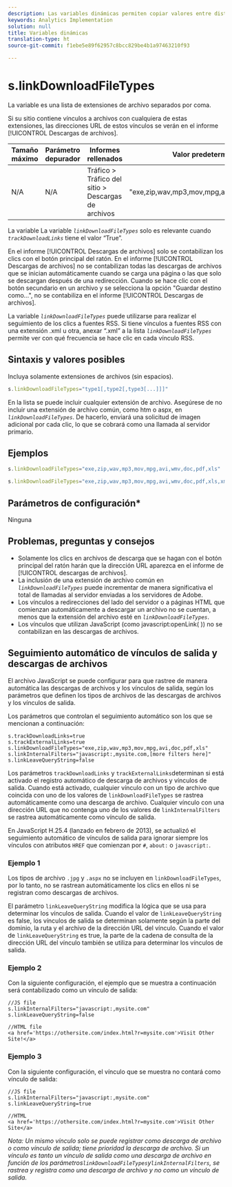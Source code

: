```yaml
---
description: Las variables dinámicas permiten copiar valores entre distintas variables sin necesidad de escribir varias veces los valores completos en las solicitudes de imagen del sitio.
keywords: Analytics Implementation
solution: null
title: Variables dinámicas
translation-type: ht
source-git-commit: f1ebe5e89f62957c8bcc829be4b1a97463210f93

---
```



# s.linkDownloadFileTypes

La variable es una lista de extensiones de archivo separados por coma.

Si su sitio contiene vínculos a archivos con cualquiera de estas extensiones, las direcciones URL de estos vínculos se verán en el informe [!UICONTROL Descargas de archivos].

| Tamaño máximo | Parámetro depurador | Informes rellenados | Valor predeterminado |
|--- |--- |--- |--- |
| N/A | N/A | Tráfico &gt; Tráfico del sitio &gt; Descargas de archivos | "exe,zip,wav,mp3,mov,mpg,avi,wmv,doc,pdf,xls" |

La variable La variable *`linkDownloadFileTypes`* solo es relevante cuando *`trackDownloadLinks`* tiene el valor “True”.

En el informe [!UICONTROL Descargas de archivos] solo se contabilizan los clics con el botón principal del ratón. En el informe [!UICONTROL Descargas de archivos] no se contabilizan todas las descargas de archivos que se inician automáticamente cuando se carga una página o las que solo se descargan después de una redirección. Cuando se hace clic con el botón secundario en un archivo y se selecciona la opción "Guardar destino como...", no se contabiliza en el informe [!UICONTROL Descargas de archivos].

La variable *`linkDownloadFileTypes`* puede utilizarse para realizar el seguimiento de los clics a fuentes RSS. Si tiene vínculos a fuentes RSS con una extensión .xml u otra, anexar “.xml” a la lista *`linkDownloadFileTypes`* permite ver con qué frecuencia se hace clic en cada vínculo RSS.

## Sintaxis y valores posibles

Incluya solamente extensiones de archivos (sin espacios).

```js
s.linkDownloadFileTypes="type1[,type2[,type3[...]]]"
```

En la lista se puede incluir cualquier extensión de archivo. Asegúrese de no incluir una extensión de archivo común, como htm o aspx, en *`linkDownloadFileTypes`*. De hacerlo, enviará una solicitud de imagen adicional por cada clic, lo que se cobrará como una llamada al servidor primario.

## Ejemplos

```js
s.linkDownloadFileTypes="exe,zip,wav,mp3,mov,mpg,avi,wmv,doc,pdf,xls"
```

```js
s.linkDownloadFileTypes="exe,zip,wav,mp3,mov,mpg,avi,wmv,doc,pdf,xls,xml"
```

## Parámetros de configuración*

Ninguna

## Problemas, preguntas y consejos

* Solamente los clics en archivos de descarga que se hagan con el botón principal del ratón harán que la dirección URL aparezca en el informe de [!UICONTROL descargas de archivos].
* La inclusión de una extensión de archivo común en *`linkDownloadFileTypes`* puede incrementar de manera significativa el total de llamadas al servidor enviadas a los servidores de Adobe.
* Los vínculos a redirecciones del lado del servidor o a páginas HTML que comienzan automáticamente a descargar un archivo no se cuentan, a menos que la extensión del archivo esté en *`linkDownloadFileTypes`*.
* Los vínculos que utilizan JavaScript (como javascript:openLink( )) no se contabilizan en las descargas de archivos.

## Seguimiento automático de vínculos de salida y descargas de archivos

El archivo JavaScript se puede configurar para que rastree de manera automática las descargas de archivos y los vínculos de salida, según los parámetros que definen los tipos de archivos de las descargas de archivos y los vínculos de salida.

Los parámetros que controlan el seguimiento automático son los que se mencionan a continuación:

```
s.trackDownloadLinks=true 
s.trackExternalLinks=true 
s.linkDownloadFileTypes="exe,zip,wav,mp3,mov,mpg,avi,doc,pdf,xls" 
s.linkInternalFilters="javascript:,mysite.com,[more filters here]" 
s.linkLeaveQueryString=false 
```

Los parámetros `trackDownloadLinks` y `trackExternalLinks`determinan si está activado el registro automático de descarga de archivos y vínculos de salida. Cuando está activado, cualquier vínculo con un tipo de archivo que coincida con uno de los valores de `linkDownloadFileTypes` se rastrea automáticamente como una descarga de archivo. Cualquier vínculo con una dirección URL que no contenga uno de los valores de `linkInternalFilters` se rastrea automáticamente como vínculo de salida.

En JavaScript H.25.4 (lanzado en febrero de 2013), se actualizó el seguimiento automático de vínculos de salida para ignorar siempre los vínculos con atributos `HREF` que comienzan por `#`, `about:` o `javascript:`.

### Ejemplo 1

Los tipos de archivo `.jpg` y `.aspx` no se incluyen en `linkDownloadFileTypes`, por lo tanto, no se rastrean automáticamente los clics en ellos ni se registran como descargas de archivos.

El parámetro `linkLeaveQueryString` modifica la lógica que se usa para determinar los vínculos de salida. Cuando el valor de `linkLeaveQueryString` es false, los vínculos de salida se determinan solamente según la parte del dominio, la ruta y el archivo de la dirección URL del vínculo. Cuando el valor de `linkLeaveQueryString` es true, la parte de la cadena de consulta de la dirección URL del vínculo también se utiliza para determinar los vínculos de salida.

### Ejemplo 2

Con la siguiente configuración, el ejemplo que se muestra a continuación será contabilizado como un vínculo de salida:

```
//JS file  
s.linkInternalFilters="javascript:,mysite.com" 
s.linkLeaveQueryString=false 
 
//HTML file 
<a href='https://othersite.com/index.html?r=mysite.com'>Visit Other Site!</a> 
```

### Ejemplo 3

Con la siguiente configuración, el vínculo que se muestra no contará como vínculo de salida:

```
//JS file  
s.linkInternalFilters="javascript:,mysite.com" 
s.linkLeaveQueryString=true 
 
//HTML  
<a href='https://othersite.com/index.html?r=mysite.com'>Visit Other Site</a> 
```

*Nota: Un mismo vínculo solo se puede registrar como descarga de archivo o como vínculo de salida; tiene prioridad la descarga de archivo. Si un vínculo es tanto un vínculo de salida como una descarga de archivo en función de los parámetros`linkDownloadFileTypes`y`linkInternalFilters`, se rastrea y registra como una descarga de archivo y no como un vínculo de salida.*